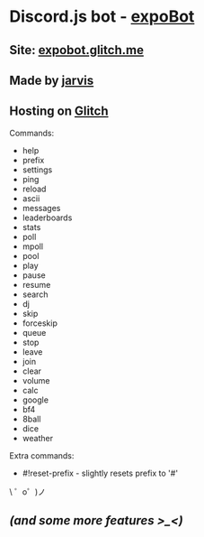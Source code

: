 Discord.js bot - [expoBot](https://discordapp.com/api/oauth2/authorize?client_id=464747957288435732&permissions=8&scope=bot)
===================
Site: [expobot.glitch.me](https://expobot.glitch.me)
------------------
Made by [jarvis](https://vk.com/tarnatovski)
-------------------
Hosting on [Glitch](https://glitch.com)
-------------------



Commands: 
* help
* prefix
* settings
* ping
* reload
* ascii
* messages
* leaderboards
* stats
* poll
* mpoll
* pool
* play
* pause
* resume
* search
* dj
* skip
* forceskip
* queue
* stop
* leave
* join
* clear
* volume
* calc
* google
* bf4
* 8ball
* dice
* weather

Extra commands:
* #!reset-prefix - slightly resets prefix to '#'

\ ゜o゜)ノ

*(and some more features >_<)*
-